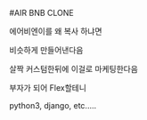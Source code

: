 #AIR BNB CLONE

에어비엔이를 왜 복사 하냐면

비슷하게 만들어낸다음 

살짝 커스텀한뒤에 이걸로 마케팅한다음

부자가 되어 Flex할테니

python3, django, etc.....

